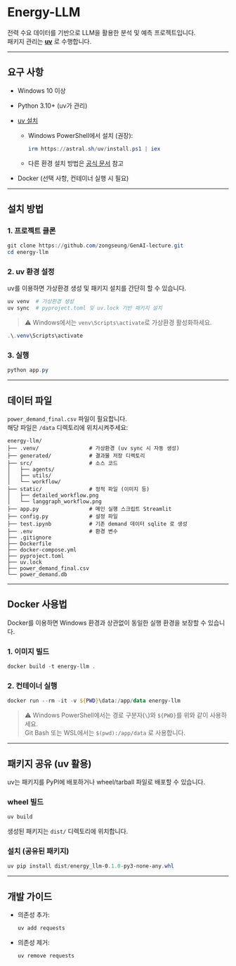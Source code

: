 # Energy-LLM

전력 수요 데이터를 기반으로 LLM을 활용한 분석 및 예측 프로젝트입니다.  
패키지 관리는 **[uv](https://github.com/astral-sh/uv)** 로 수행합니다.  

---

## 요구 사항

- Windows 10 이상  
- Python 3.10+ (uv가 관리)  
- [uv 설치](https://github.com/astral-sh/uv#installation) 
  - Windows PowerShell에서 설치 (권장):
    ```powershell
    irm https://astral.sh/uv/install.ps1 | iex
    ```
  - 다른 환경 설치 방법은 [공식 문서](https://github.com/astral-sh/uv#installation) 참고

- Docker (선택 사항, 컨테이너 실행 시 필요)  

---

## 설치 방법

### 1. 프로젝트 클론
```powershell
git clone https://github.com/zongseung/GenAI-lecture.git
cd energy-llm
```

### 2. uv 환경 설정
uv를 이용하면 가상환경 생성 및 패키지 설치를 간단히 할 수 있습니다.

```powershell
uv venv  # 가상환경 생성
uv sync  # pyproject.toml 및 uv.lock 기반 패키지 설치
```

> ⚠️ Windows에서는 `venv\Scripts\activate`로 가상환경 활성화하세요.
```powershell
.\.venv\Scripts\activate
```

### 3. 실행
```powershell
python app.py
```

---

## 데이터 파일

`power_demand_final.csv` 파일이 필요합니다.  
해당 파일은 `/data` 디렉토리에 위치시켜주세요:

```plaintext
energy-llm/
├── .venv/                # 가상환경 (uv sync 시 자동 생성)
├── generated/            # 결과물 저장 디렉토리
├── src/                  # 소스 코드
│   ├── agents/
│   ├── utils/
│   └── workflow/
├── static/               # 정적 파일 (이미지 등)
│   ├── detailed_workflow.png
│   └── langgraph_workflow.png
├── app.py                # 메인 실행 스크립트 Streamlit
├── config.py             # 설정 파일
├── test.ipynb            # 기존 demand 데이터 sqlite 로 생성
├── .env                  # 환경 변수
├── .gitignore
├── Dockerfile
├── docker-compose.yml
├── pyproject.toml
├── uv.lock
├── power_demand_final.csv
└── power_demand.db

```

---

## Docker 사용법

Docker를 이용하면 Windows 환경과 상관없이 동일한 실행 환경을 보장할 수 있습니다.  

### 1. 이미지 빌드
```powershell
docker build -t energy-llm .
```

### 2. 컨테이너 실행
```powershell
docker run --rm -it -v ${PWD}\data:/app/data energy-llm
```

> ⚠️ Windows PowerShell에서는 경로 구분자(`\`)와 `${PWD}`를 위와 같이 사용하세요.  
> Git Bash 또는 WSL에서는 `$(pwd):/app/data` 로 사용합니다.

---

## 패키지 공유 (uv 활용)

uv는 패키지를 PyPI에 배포하거나 wheel/tarball 파일로 배포할 수 있습니다.  

### wheel 빌드
```powershell
uv build
```

생성된 패키지는 `dist/` 디렉토리에 위치합니다.  

### 설치 (공유된 패키지)
```powershell
uv pip install dist/energy_llm-0.1.0-py3-none-any.whl
```

---

## 개발 가이드

- 의존성 추가:  
  ```powershell
  uv add requests
  ```
- 의존성 제거:  
  ```powershell
  uv remove requests
  ```
